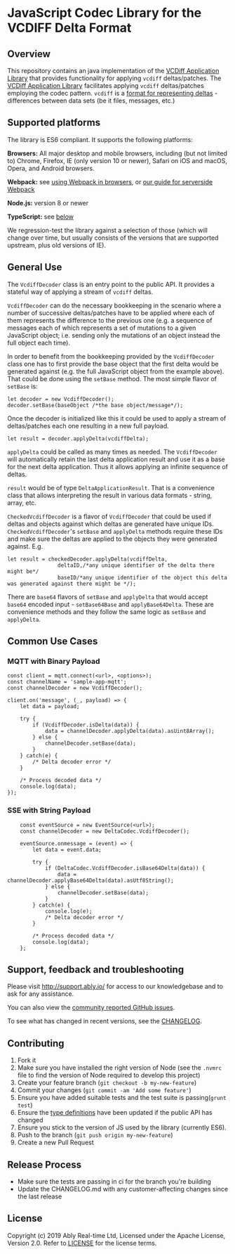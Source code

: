 # JavaScript Codec Library for the VCDIFF Delta Format

## Overview

This repository contains an java implementation of the [VCDiff Application Library](https://github.com/ably/wiki/issues/380#issuecomment-533647591) that provides functionality for applying `vcdiff` deltas/patches. The  [VCDiff Application Library](https://github.com/ably/wiki/issues/380#issuecomment-533647591) facilitates applying `vcdiff` deltas/patches employing the codec pattern. `vcdiff` is a [format for representing deltas](https://tools.ietf.org/html/rfc3284) - differences between data sets (be it files, messages, etc.) 

## Supported platforms

The library is ES6 compliant. It supports the following platforms:

**Browsers:** All major desktop and mobile browsers, including (but not limited to) Chrome, Firefox, IE (only version 10 or newer), Safari on iOS and macOS, Opera, and Android browsers.

**Webpack:** see [using Webpack in browsers](#using-webpack), or [our guide for serverside Webpack](#serverside-usage-with-webpack)

**Node.js:** version 8 or newer

**TypeScript:** see [below](#typescript)


We regression-test the library against a selection of those (which will change over time, but usually consists of the versions that are supported upstream, plus old versions of IE).


## General Use

The `VcdiffDecoder` class is an entry point to the public API. It provides a stateful way of applying a stream of `vcdiff` deltas.

`VcdiffDecoder` can do the necessary bookkeeping in the scenario where a number of successive deltas/patches have to be applied where each of them represents the difference to the previous one (e.g. a sequence of messages each of which represents a set of mutations to a given JavaScript object; i.e. sending only the mutations of an object instead the full object each time).

In order to benefit from the bookkeeping provided by the `VcdiffDecoder` class one has to first provide the base object that the first delta would be generated against (e.g. the full JavaScript object from the example above). That could be done using the `setBase` method. The most simple flavor of `setBase` is:

```
let decoder = new VcdiffDecoder();
decoder.setBase(baseObject /*the base object/message*/);
```

Once the decoder is initialized like this it could be used to apply a stream of deltas/patches each one resulting in a new full payload.

```
let result = decoder.applyDelta(vcdiffDelta);
```
`applyDelta` could be called as many times as needed. The `VcdiffDecoder` will automatically retain the last delta application result and use it as a base for the next delta application. Thus it allows applying an infinite sequence of deltas.

`result` would be of type `DeltaApplicationResult`. That is a convenience class that allows interpreting the result in various data formats - string, array, etc.

`CheckedVcdiffDecoder` is a flavor of `VcdiffDecoder` that could be used if deltas and objects against which deltas are generated have unique IDs. `CheckedVcdiffDecoder`'s `setBase` and `applyDelta` methods require these IDs and make sure the deltas are applied to the objects they were generated against. E.g.

```
let result = checkedDecoder.applyDelta(vcdiffDelta, 
                deltaID,/*any unique identifier of the delta there might be*/ 
                baseID/*any unique identifier of the object this delta was generated against there might be */);
```

There are `base64` flavors of `setBase` and `applyDelta` that would accept `base64` encoded input - `setBase64Base` and `applyBase64Delta`. These are convenience methods and they follow the same logic as `setBase` and `applyDelta`.

## Common Use Cases

### MQTT with Binary Payload

```
const client = mqtt.connect(<url>, <options>);
const channelName = 'sample-app-mqtt';
const channelDecoder = new VcdiffDecoder();

client.on('message', (_, payload) => {
    let data = payload;

    try {
        if (VcdiffDecoder.isDelta(data)) {
            data = channelDecoder.applyDelta(data).asUint8Array();
        } else {
            channelDecoder.setBase(data);
        }
    } catch(e) {
        /* Delta decoder error */
    }

    /* Process decoded data */
    console.log(data);
});
```

### SSE with String Payload

```
    const eventSource = new EventSource(<url>);
    const channelDecoder = new DeltaCodec.VcdiffDecoder();
    
    eventSource.onmessage = (event) => {
        let data = event.data;

        try {
            if (DeltaCodec.VcdiffDecoder.isBase64Delta(data)) {
                data = channelDecoder.applyBase64Delta(data).asUtf8String();
            } else {
                channelDecoder.setBase(data);
            }
        } catch(e) {
            console.log(e);
            /* Delta decoder error */
        }
    
        /* Process decoded data */
        console.log(data);
    };
```

## Support, feedback and troubleshooting

Please visit http://support.ably.io/ for access to our knowledgebase and to ask for any assistance.

You can also view the [community reported GitHub issues](https://github.com/ably/delta-codec-js/issues).

To see what has changed in recent versions, see the [CHANGELOG](CHANGELOG.md).

## Contributing

1. Fork it
2. Make sure you have installed the right version of Node (see the `.nvmrc` file to find the version of Node required to develop this project)
3. Create your feature branch (`git checkout -b my-new-feature`)
4. Commit your changes (`git commit -am 'Add some feature'`)
5. Ensure you have added suitable tests and the test suite is passing(`grunt test`)
6. Ensure the [type definitions](https://github.com/ably/delta-codec-js/blob/master/ably.d.ts) have been updated if the public API has changed
7. Ensure you stick to the version of JS used by the library (currently ES6). 
8. Push to the branch (`git push origin my-new-feature`)
9. Create a new Pull Request

## Release Process

- Make sure the tests are passing in ci for the branch you're building
- Update the CHANGELOG.md with any customer-affecting changes since the last release

## License

Copyright (c) 2019 Ably Real-time Ltd, Licensed under the Apache License, Version 2.0.  Refer to [LICENSE](LICENSE) for the license terms.
